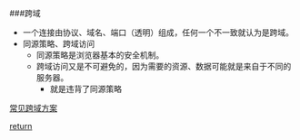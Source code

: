 ###跨域
* 一个连接由协议、域名、端口（透明）组成，任何一个不一致就认为是跨域。
* 同源策略、跨域访问
    * 同源策略是浏览器基本的安全机制。
    * 跨域访问又是不可避免的，因为需要的资源、数据可能就是来自于不同的服务器。
        * 就是违背了同源策略



[常见跨域方案](https://www.cnblogs.com/ahole/p/5885122.html)

[return](README.md)